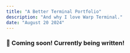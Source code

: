 ```yaml
---
title: "A Better Terminal Portfolio"
description: "And why I love Warp Terminal."
date: "August 20 2024"
---
```


### 💬 Coming soon! Currently being written!